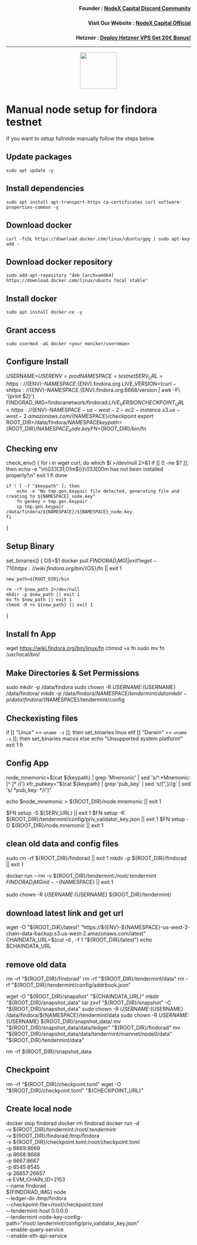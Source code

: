 <h3><p style="font-size:14px" align="right">Founder :
<a href="https://discord.gg/nodexcapital" target="_blank">NodeX Capital Discord Community</a></p></h3>
<h3><p style="font-size:14px" align="right">Visit Our Website :
<a href="https://discord.gg/nodexcapital" target="_blank">NodeX Capital Official</a></p></h3>
<h3><p style="font-size:14px" align="right">Hetzner :
<a href="https://hetzner.cloud/?ref=bMTVi7dcwSgA" target="_blank">Deploy Hetzner VPS Get 20€ Bonus!</a></h3>
<hr>

<p align="center">
  <img height="100" height="auto" src="https://user-images.githubusercontent.com/50621007/166676803-ee125d04-dfe2-4c92-8f0c-8af357aad691.png">
</p>

# Manual node setup for findora testnet
If you want to setup fullnode manually follow the steps below

## Update packages
```
sudo apt update -y
```

## Install dependencies
```
sudo apt install apt-transport-https ca-certificates curl software-properties-common -y
```

## Download docker
```
curl -fsSL https://download.docker.com/linux/ubuntu/gpg | sudo apt-key add -
```

## Download docker repository
```
sudo add-apt-repository "deb [arch=amd64] https://download.docker.com/linux/ubuntu focal stable"
```

## Install docker
```
sudo apt install docker-ce -y
```

## Grant access
```
sudo usermod -aG docker <your moniker/usernmae>
```

## Configure Install
USERNAME=$USER
ENV=prod
NAMESPACE=testnet
SERV_URL=https://${ENV}-${NAMESPACE}.${ENV}.findora.org
LIVE_VERSION=$(curl -s https://${ENV}-${NAMESPACE}.${ENV}.findora.org:8668/version | awk -F\  '{print $2}')
FINDORAD_IMG=findoranetwork/findorad:${LIVE_VERSION}
CHECKPOINT_URL=https://${ENV}-${NAMESPACE}-us-west-2-ec2-instance.s3.us-west-2.amazonaws.com/${NAMESPACE}/checkpoint
export ROOT_DIR=/data/findora/${NAMESPACE}
keypath=${ROOT_DIR}/${NAMESPACE}_node.key
FN=${ROOT_DIR}/bin/fn

## Checking env
check_env() {
    for i in wget curl; do
        which $i >/dev/null 2>&1
        if [[ 0 -ne $? ]]; then
            echo -e "\n\033[31;01m${i}\033[00m has not been installed properly!\n"
            exit 1
        fi
    done

    if ! [ -f "$keypath" ]; then
        echo -e "No tmp.gen.keypair file detected, generating file and creating to ${NAMESPACE}_node.key"
        fn genkey > tmp.gen.keypair
        cp tmp.gen.keypair /data/findora/${NAMESPACE}/${NAMESPACE}_node.key
    fi
}

## Setup Binary
set_binaries() {
    OS=$1
    docker pull ${FINDORAD_IMG} || exit 1
    wget -T 10 https://wiki.findora.org/bin/${OS}/fn || exit 1

    new_path=${ROOT_DIR}/bin

    rm -rf $new_path 2>/dev/null
    mkdir -p $new_path || exit 1
    mv fn $new_path || exit 1
    chmod -R +x ${new_path} || exit 1
}

## Install fn App
wget https://wiki.findora.org/bin/linux/fn
chmod +x fn
sudo mv fn /usr/local/bin/


## Make Directories & Set Permissions
sudo mkdir -p /data/findora
sudo chown -R ${USERNAME}:${USERNAME} /data/findora/
mkdir -p /data/findora/${NAMESPACE}/tendermint/data
mkdir -p /data/findora/${NAMESPACE}/tendermint/config


## Checkexisting files
if [[ "Linux" == `uname -s` ]]; then
    set_binaries linux
elif [[ "Darwin" == `uname -s` ]]; then
    set_binaries macos
else
    echo "Unsupported system platform!"
    exit 1
fi


## Config App
node_mnemonic=$(cat ${keypath} | grep 'Mnemonic' | sed 's/^.*Mnemonic:[^ ]* //')
xfr_pubkey="$(cat ${keypath} | grep 'pub_key' | sed 's/[",]//g' | sed 's/ *pub_key: *//')"

echo $node_mnemonic > ${ROOT_DIR}/node.mnemonic || exit 1

$FN setup -S ${SERV_URL} || exit 1
$FN setup -K ${ROOT_DIR}/tendermint/config/priv_validator_key.json || exit 1
$FN setup -O ${ROOT_DIR}/node.mnemonic || exit 1

## clean old data and config files
sudo rm -rf ${ROOT_DIR}/findorad || exit 1
mkdir -p ${ROOT_DIR}/findorad || exit 1

docker run --rm -v ${ROOT_DIR}/tendermint:/root/.tendermint ${FINDORAD_IMG} init --${NAMESPACE} || exit 1

sudo chown -R ${USERNAME}:${USERNAME} ${ROOT_DIR}/tendermint/


## download latest link and get url
wget -O "${ROOT_DIR}/latest" "https://${ENV}-${NAMESPACE}-us-west-2-chain-data-backup.s3.us-west-2.amazonaws.com/latest"
CHAINDATA_URL=$(cut -d , -f 1 "${ROOT_DIR}/latest")
echo $CHAINDATA_URL


## remove old data 
rm -rf "${ROOT_DIR}/findorad"
rm -rf "${ROOT_DIR}/tendermint/data"
rm -rf "${ROOT_DIR}/tendermint/config/addrbook.json"

wget -O "${ROOT_DIR}/snapshot" "${CHAINDATA_URL}" 
mkdir "${ROOT_DIR}/snapshot_data"
tar zxvf "${ROOT_DIR}/snapshot" -C "${ROOT_DIR}/snapshot_data"
sudo chown -R ${USERNAME}:${USERNAME} /data/findora/${NAMESPACE}/tendermint/data
sudo chown -R ${USERNAME}:${USERNAME} ${ROOT_DIR}/snapshot_data/
mv "${ROOT_DIR}/snapshot_data/data/ledger" "${ROOT_DIR}/findorad"
mv "${ROOT_DIR}/snapshot_data/data/tendermint/mainnet/node0/data" "${ROOT_DIR}/tendermint/data"

rm -rf ${ROOT_DIR}/snapshot_data

## Checkpoint
rm -rf "${ROOT_DIR}/checkpoint.toml"
wget -O "${ROOT_DIR}/checkpoint.toml" "${CHECKPOINT_URL}"

## Create local node
docker stop findorad
docker rm findorad
docker run -d \
    -v ${ROOT_DIR}/tendermint:/root/.tendermint \
    -v ${ROOT_DIR}/findorad:/tmp/findora \
    -v ${ROOT_DIR}/checkpoint.toml:/root/checkpoint.toml \
    -p 8669:8669 \
    -p 8668:8668 \
    -p 8667:8667 \
    -p 8545:8545 \
    -p 26657:26657 \
    -e EVM_CHAIN_ID=2153 \
    --name findorad \
    ${FINDORAD_IMG} node \
    --ledger-dir /tmp/findora \
    --checkpoint-file=/root/checkpoint.toml \
    --tendermint-host 0.0.0.0 \
    --tendermint-node-key-config-path="/root/.tendermint/config/priv_validator_key.json" \
    --enable-query-service \
    --enable-eth-api-service